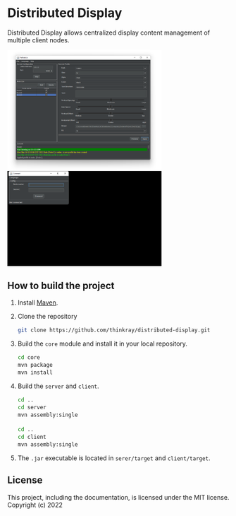 # Distributed Display

Distributed Display allows centralized display content management of multiple client nodes.

<img src="./.github/server.png?raw=true" width="350">
<img src="./.github/client.png?raw=true" width="350">

## How to build the project

1. Install [Maven](https://maven.apache.org/install.html).
   
2. Clone the repository
   
    ```bash
    git clone https://github.com/thinkray/distributed-display.git
    ```

3. Build the `core` module and install it in your local repository.

    ```bash
    cd core
    mvn package
    mvn install
    ```

4. Build the `server` and `client`.

    ```bash
    cd ..
    cd server
    mvn assembly:single

    cd ..
    cd client
    mvn assembly:single
    ```

5. The `.jar` executable is located in `serer/target` and `client/target`.

## License
This project, including the documentation, is licensed under the MIT license. Copyright (c) 2022